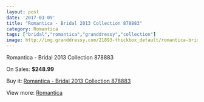 ```yaml
---
layout: post
date: '2017-03-09'
title: "Romantica - Bridal 2013 Collection 878883"
category: Romantica
tags: ["bridal","romantica","granddressy","collection"]
image: http://img.granddressy.com/21893-thickbox_default/romantica-bridal-2013-collection-878883.jpg
---
```

Romantica - Bridal 2013 Collection 878883

On Sales: **$248.99**
<a href="https://www.granddressy.com/en/romantica/20842-romantica-bridal-2013-collection-878883.html"><amp-img layout="responsive" width="600" height="600" src="//img.granddressy.com/21893-thickbox_default/romantica-bridal-2013-collection-878883.jpg" alt="Romantica - Bridal 2013 Collection 878883 0" /></a>

Buy it: [Romantica - Bridal 2013 Collection 878883](https://www.granddressy.com/en/romantica/20842-romantica-bridal-2013-collection-878883.html "Romantica - Bridal 2013 Collection 878883")

View more: [Romantica](https://www.granddressy.com/en/287-romantica "Romantica")